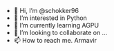- 👋 Hi, I’m @schokker96
- 👀 I’m interested in Python
- 🌱 I’m currently learning AGPU
- 💞️ I’m looking to collaborate on ...
- 📫 How to reach me.  Armavir

<!---
schokker96/schokker96 is a ✨ special ✨ repository because its `README.md` (this file) appears on your GitHub profile.
You can click the Preview link to take a look at your changes.
--->

